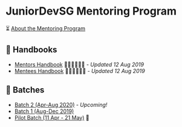 # JuniorDevSG Mentoring Program

⏳ [About the Mentoring Program](./about.md)

## 📙 Handbooks

- [Mentors Handbook](./mentors_handbook.md) 🦸🏻‍♀️🦸🏼‍♂️ - *Updated 12 Aug 2019*
- [Mentees Handbook](./mentees_handbook.md) 👩🏻‍🎓👨🏼‍🎓 - *Updated 12 Aug 2019*

## 📅 Batches

- [Batch 2 (Apr-Aug 2020)](./batch2/README.md) - *Upcoming!*
- [Batch 1 (Aug-Dec 2019)](./batch1/README.md)
- [Pilot Batch (11 Apr - 21 May)](./pilot/README.md) 🥇
